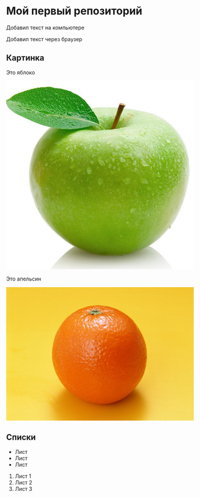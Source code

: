# Мой первый репозиторий

Добавил текст на компьютере

Добавил текст через браузер

## Картинка
Это яблоко

![яблоко](apple.jpg)

Это апельсин

![Апельсин](orange.jpg)

## Списки

* Лист
* Лист
* Лист

1. Лист 1
2. Лист 2
3. Лист 3